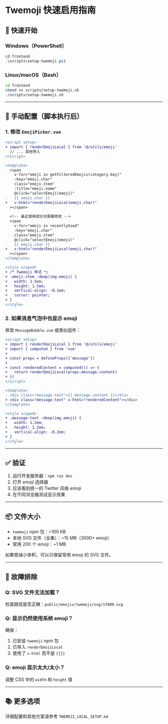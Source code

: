 # Twemoji 快速启用指南

## 🚀 快速开始

### Windows（PowerShell）

```powershell
cd frontend
.\scripts\setup-twemoji.ps1
```

### Linux/macOS（Bash）

```bash
cd frontend
chmod +x scripts/setup-twemoji.sh
./scripts/setup-twemoji.sh
```

---

## 📝 手动配置（脚本执行后）

### 1. 修改 `EmojiPicker.vue`

```diff
<script setup>
+ import { renderEmojiLocal } from '@/utils/emoji'
  // ... 其他导入
</script>

<template>
  <span
    v-for="emoji in getFilteredEmojis(category.key)"
    :key="emoji.char"
    class="emoji-item"
    :title="emoji.name"
    @click="selectEmoji(emoji)"
-   {{ emoji.char }}
+   v-html="renderEmojiLocal(emoji.char)"
  ></span>
  
  <!-- 最近使用部分也需要修改 -->
  <span
    v-for="emoji in recentlyUsed"
    :key="emoji.char"
    class="emoji-item"
    @click="selectEmoji(emoji)"
-   {{ emoji.char }}
+   v-html="renderEmojiLocal(emoji.char)"
  ></span>
</template>

<style scoped>
+ /* Twemoji 样式 */
+ .emoji-item :deep(img.emoji) {
+   width: 1.5em;
+   height: 1.5em;
+   vertical-align: -0.1em;
+   cursor: pointer;
+ }
</style>
```

### 2. 如果消息气泡中也显示 emoji

修改 `MessageBubble.vue` 或类似组件：

```diff
<script setup>
+ import { renderEmojiLocal } from '@/utils/emoji'
+ import { computed } from 'vue'
+
+ const props = defineProps(['message'])
+
+ const renderedContent = computed(() => {
+   return renderEmojiLocal(props.message.content)
+ })
</script>

<template>
- <div class="message-text">{{ message.content }}</div>
+ <div class="message-text" v-html="renderedContent"></div>
</template>

<style scoped>
+ .message-text :deep(img.emoji) {
+   width: 1.2em;
+   height: 1.2em;
+   vertical-align: -0.2em;
+ }
</style>
```

---

## ✅ 验证

1. 运行开发服务器：`npm run dev`
2. 打开 emoji 选择器
3. 应该看到统一的 Twitter 风格 emoji
4. 在不同浏览器测试显示效果

---

## 📦 文件大小

- `twemoji` npm 包：~100 KB
- 本地 SVG 文件（全集）：~15 MB（3000+ emoji）
- 常用 200 个 emoji：~1 MB

如果想减小体积，可以只保留常用 emoji 的 SVG 文件。

---

## 🔧 故障排除

### Q: SVG 文件无法加载？
检查路径是否正确：`public/emojis/twemoji/svg/1f600.svg`

### Q: 显示仍然使用系统 emoji？
确保：
1. 已安装 `twemoji` npm 包
2. 已导入 `renderEmojiLocal`
3. 使用了 `v-html` 而不是 `{{}}`

### Q: emoji 显示太大/太小？
调整 CSS 中的 `width` 和 `height` 值

---

## 📚 更多选项

详细配置和其他方案请参考 `TWEMOJI_LOCAL_SETUP.md`

